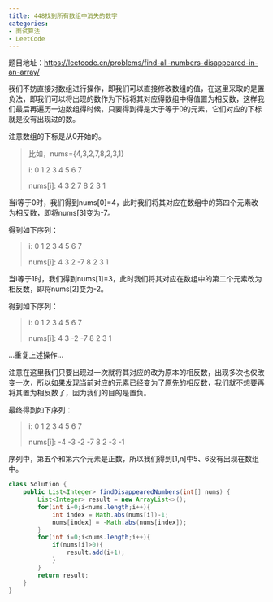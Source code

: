 ```yaml
---
title: 448找到所有数组中消失的数字
categories:
- 面试算法
- LeetCode
---
```


题目地址：https://leetcode.cn/problems/find-all-numbers-disappeared-in-an-array/

我们不妨直接对数组进行操作，即我们可以直接修改数组的值，在这里采取的是置负法，即我们可以将出现的数作为下标将其对应得数组中得值置为相反数，这样我们最后再遍历一边数组得时候，只要得到得是大于等于0的元素，它们对应的下标就是没有出现过的数。

注意数组的下标是从0开始的。

> 比如，nums={4,3,2,7,8,2,3,1}
>
> i: 0 1 2 3 4 5 6 7
>
> nums[i]: 4 3 2 7 8 2 3 1

当i等于0时，我们得到nums[0]=4，此时我们将其对应在数组中的第四个元素改为相反数，即将nums[3]变为-7。

得到如下序列：

> i: 0 1 2 3 4 5 6 7
>
> nums[i]: 4 3 2 -7 8 2 3 1

当i等于1时，我们得到nums[1]=3，此时我们将其对应在数组中的第二个元素改为相反数，即将nums[2]变为-2。

得到如下序列：

> i: 0 1 2 3 4 5 6 7
>
> nums[i]: 4 3 -2 -7 8 2 3 1

…重复上述操作…

注意在这里我们只要出现过一次就将其对应的改为原本的相反数，出现多次也仅改变一次，所以如果发现当前对应的元素已经变为了原先的相反数，我们就不想要再将其置为相反数了，因为我们的目的是置负。

最终得到如下序列：

>  i: 0 1 2 3 4 5 6 7
>
> nums[i]: -4 -3 -2 -7 8 2 -3 -1

序列中，第五个和第六个元素是正数，所以我们得到[1,n]中5、6没有出现在数组中。

```java
class Solution {
    public List<Integer> findDisappearedNumbers(int[] nums) {
        List<Integer> result = new ArrayList<>();
        for(int i=0;i<nums.length;i++){
            int index = Math.abs(nums[i])-1;
            nums[index] = -Math.abs(nums[index]);
        }
        for(int i=0;i<nums.length;i++){
            if(nums[i]>0){
                result.add(i+1);
            }
        }
        return result;
    }
}
```

